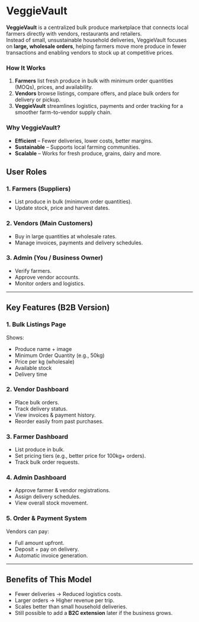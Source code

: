 # VeggieVault

**VeggieVault** is a centralized bulk produce marketplace that connects local farmers directly with vendors, restaurants and retailers.  
Instead of small, unsustainable household deliveries, VeggieVault focuses on **large, wholesale orders**, helping farmers move more produce in fewer transactions and enabling vendors to stock up at competitive prices.

### How It Works
1. **Farmers** list fresh produce in bulk with minimum order quantities (MOQs), prices, and availability.
2. **Vendors** browse listings, compare offers, and place bulk orders for delivery or pickup.
3. **VeggieVault** streamlines logistics, payments and order tracking for a smoother farm-to-vendor supply chain.

### Why VeggieVault?
- **Efficient** – Fewer deliveries, lower costs, better margins.
- **Sustainable** – Supports local farming communities.
- **Scalable** – Works for fresh produce, grains, dairy and more.



## User Roles

### 1. Farmers (Suppliers)
- List produce in bulk (minimum order quantities).
- Update stock, price and harvest dates.

### 2. Vendors (Main Customers)
- Buy in large quantities at wholesale rates.
- Manage invoices, payments and delivery schedules.

### 3. Admin (You / Business Owner)
- Verify farmers.
- Approve vendor accounts.
- Monitor orders and logistics.

---

## Key Features (B2B Version)

### 1. Bulk Listings Page
Shows:
- Produce name + image
- Minimum Order Quantity (e.g., 50kg)
- Price per kg (wholesale)
- Available stock
- Delivery time

### 2. Vendor Dashboard
- Place bulk orders.
- Track delivery status.
- View invoices & payment history.
- Reorder easily from past purchases.

### 3. Farmer Dashboard
- List produce in bulk.
- Set pricing tiers (e.g., better price for 100kg+ orders).
- Track bulk order requests.

### 4. Admin Dashboard
- Approve farmer & vendor registrations.
- Assign delivery schedules.
- View overall stock movement.

### 5. Order & Payment System
Vendors can pay:
- Full amount upfront.
- Deposit + pay on delivery.
- Automatic invoice generation.

---

## Benefits of This Model
- Fewer deliveries → Reduced logistics costs.  
- Larger orders → Higher revenue per trip.  
- Scales better than small household deliveries.  
- Still possible to add a **B2C extension** later if the business grows.
